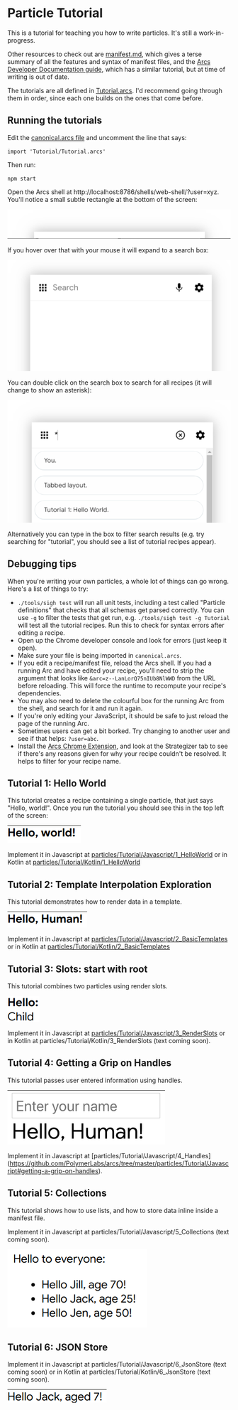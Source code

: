 # Particle Tutorial

This is a tutorial for teaching you how to write particles. It's still a work-in-progress.

Other resources to check out are [manifest.md](../../src/runtime/manifest.md), which gives a terse summary of all the features and syntax of
manifest files, and the [Arcs Developer Documentation guide](https://docs.google.com/document/d/1F6Q4u_VbXGlfYUm0y_OSNJOe9nIeSCnrRMZnls8Hkvg),
which has a similar tutorial, but at time of writing is out of date.

The tutorials are all defined in [Tutorial.arcs](Tutorial.arcs). I'd recommend going through them in order, since each one builds on the
ones that come before.

## Running the tutorials

Edit the [canonical.arcs file](../canonical.arcs) and uncomment the line that says:

```
import 'Tutorial/Tutorial.arcs'
```

Then run:

```
npm start
```

Open the Arcs shell at http://localhost:8786/shells/web-shell/?user=xyz. You'll notice a small subtle rectangle at the bottom of the screen:

![Shell rectangle](screenshots/shell-rectangle.png)

If you hover over that with your mouse it will expand to a search box:

![Shell search](screenshots/shell-search.png)

You can double click on the search box to search for all recipes (it will change to show an asterisk):

![Shell search all](screenshots/shell-search-all.png)

Alternatively you can type in the box to filter search results (e.g. try searching for "tutorial", you should see a list of tutorial recipes
appear).

## Debugging tips

When you're writing your own particles, a whole lot of things can go wrong. Here's a list of things to try:

* `./tools/sigh test` will run all unit tests, including a test called "Particle definitions" that checks that all schemas get parsed correctly.
  You can use `-g` to filter the tests that get run, e.g. `./tools/sigh test -g Tutorial` will test all the tutorial recipes. Run this to check
  for syntax errors after editing a recipe.
* Open up the Chrome developer console and look for errors (just keep it open).
* Make sure your file is being imported in `canonical.arcs`.
* If you edit a recipe/manifest file, reload the Arcs shell. If you had a running Arc and have edited your recipe, you'll need to strip the
  argument that looks like `&arc=z--LanLorQ75nIUb8NlWWD` from the URL before reloading. This will force the runtime to recompute your recipe's
  dependencies.
* You may also need to delete the colourful box for the running Arc from the shell, and search for it and run it again.
* If you're only editing your JavaScript, it should be safe to just reload the page of the running Arc.
* Sometimes users can get a bit borked. Try changing to another user and see if that helps: `?user=abc`.
* Install the [Arcs Chrome Extension](../../extension/README.md), and look at the Strategizer tab to see if there's any reasons given for why
  your recipe couldn't be resolved. It helps to filter for your recipe name.

## Tutorial 1: Hello World

This tutorial creates a recipe containing a single particle, that just says "Hello, world!". Once you run the tutorial you should see this in
the top left of the screen:

![Tutorial 1 image](screenshots/1-hello-world.png)

Implement it in Javascript at [particles/Tutorial/Javascript/1_HelloWorld](https://github.com/PolymerLabs/arcs/tree/master/particles/Tutorial/Javascript#hello-world) or in Kotlin at [particles/Tutorial/Kotlin/1_HelloWorld](https://github.com/PolymerLabs/arcs/tree/master/particles/Tutorial/Kotlin#hello-world) 

## Tutorial 2: Template Interpolation Exploration

This tutorial demonstrates how to render data in a template.

![Tutorial 2 image](screenshots/2-basic-template.png)

Implement it in Javascript at [particles/Tutorial/Javascript/2_BasicTemplates](https://github.com/PolymerLabs/arcs/tree/master/particles/Tutorial/Javascript#template-interpolation-exploration) or in Kotlin at [particles/Tutorial/Kotlin/2_BasicTemplates](https://github.com/PolymerLabs/arcs/tree/master/particles/Tutorial/Kotlin#template-interpolation-exploration) 

## Tutorial 3: Slots: start with root

This tutorial combines two particles using render slots.

![Tutorial 3 image](screenshots/3-render-slots.png)

Implement it in Javascript at [particles/Tutorial/Javascript/3_RenderSlots](https://github.com/PolymerLabs/arcs/tree/master/particles/Tutorial/Javascript#slots-the-root-of-the-matter) or in Kotlin at particles/Tutorial/Kotlin/3_RenderSlots (text coming soon). 

## Tutorial 4: Getting a Grip on Handles

This tutorial passes user entered information using handles.

![Tutorial 4 image](screenshots/4-handles.png)

Implement it in Javascript at [particles/Tutorial/Javascript/4_Handles] (https://github.com/PolymerLabs/arcs/tree/master/particles/Tutorial/Javascript#getting-a-grip-on-handles). 

## Tutorial 5: Collections

This tutorial shows how to use lists, and how to store data inline inside a manifest file.

Implement it in Javascript at particles/Tutorial/Javascript/5_Collections (text coming soon). 


![Tutorial 5 image](screenshots/5-collections.png)

## Tutorial 6: JSON Store

Implement it in Javascript at particles/Tutorial/Javascript/6_JsonStore (text coming soon) or in Kotlin at particles/Tutorial/Kotlin/6_JsonStore (text coming soon). 

![Tutorial 6 image](screenshots/6-json-store.png)

